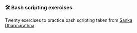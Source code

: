 ### 🛠 Bash scripting exercises

Twenty exercises to practice bash scripting taken from [Sanka Dharmarathna][1].

[1]:https://medium.com/@sankad_19852/shell-scripting-exercises-5eb7220c2252
